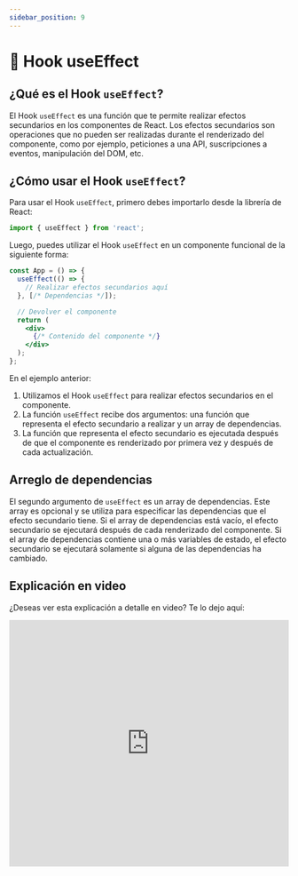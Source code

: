 ```yaml
---
sidebar_position: 9
---
```


# 🧶 Hook useEffect

## ¿Qué es el Hook `useEffect`?

El Hook `useEffect` es una función que te permite realizar efectos secundarios en los componentes de React. Los efectos secundarios son operaciones que no pueden ser realizadas durante el renderizado del componente, como por ejemplo, peticiones a una API, suscripciones a eventos, manipulación del DOM, etc.

## ¿Cómo usar el Hook `useEffect`?

Para usar el Hook `useEffect`, primero debes importarlo desde la librería de React:

```jsx
import { useEffect } from 'react';
```

Luego, puedes utilizar el Hook `useEffect` en un componente funcional de la siguiente forma:

```jsx
const App = () => {
  useEffect(() => {
    // Realizar efectos secundarios aquí
  }, [/* Dependencias */]);

  // Devolver el componente
  return (
    <div>
      {/* Contenido del componente */}
    </div>
  );
};
```

En el ejemplo anterior:

1. Utilizamos el Hook `useEffect` para realizar efectos secundarios en el componente.
2. La función `useEffect` recibe dos argumentos: una función que representa el efecto secundario a realizar y un array de dependencias.
3. La función que representa el efecto secundario es ejecutada después de que el componente es renderizado por primera vez y después de cada actualización.

## Arreglo de dependencias

El segundo argumento de `useEffect` es un array de dependencias. Este array es opcional y se utiliza para especificar las dependencias que el efecto secundario tiene. Si el array de dependencias está vacío, el efecto secundario se ejecutará después de cada renderizado del componente. Si el array de dependencias contiene una o más variables de estado, el efecto secundario se ejecutará solamente si alguna de las dependencias ha cambiado.

## Explicación en video

¿Deseas ver esta explicación a detalle en video? Te lo dejo aquí:

<iframe width="100%" height="444" src="https://www.youtube.com/embed/zyOcbYcGvXU?si=Qa6MLxYf_FTB7k8A" title="YouTube video player" frameborder="0" allow="accelerometer; autoplay; clipboard-write; encrypted-media; gyroscope; picture-in-picture; web-share" allowfullscreen></iframe>

